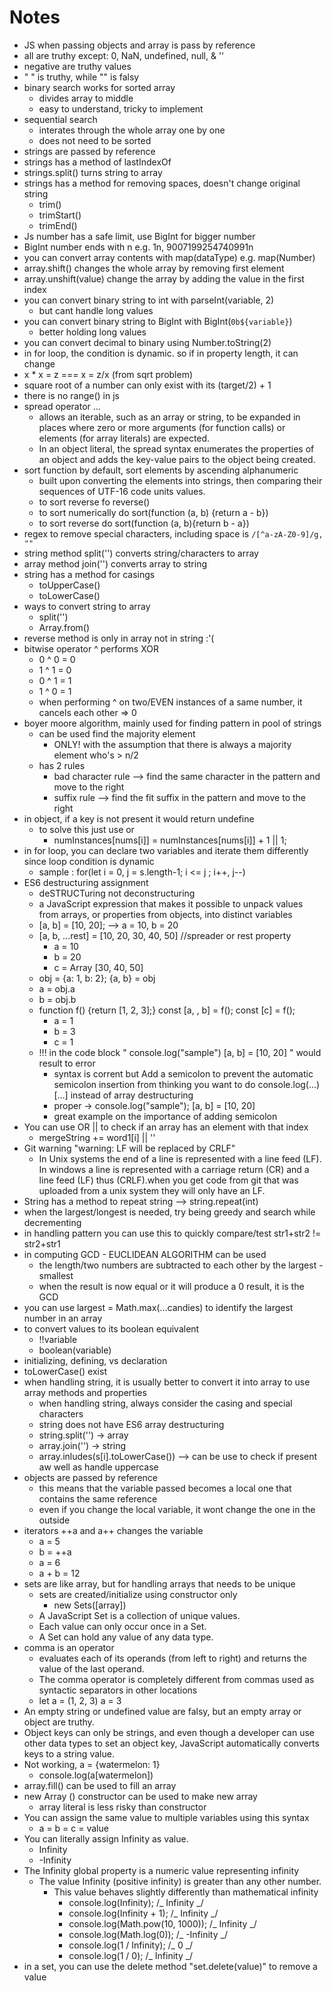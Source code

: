 # Notes

-   JS when passing objects and array is pass by reference
-   all are truthy except: 0, NaN, undefined, null, & ''
-   negative are truthy values
-   " " is truthy, while "" is falsy
-   binary search works for sorted array
    -   divides array to middle
    -   easy to understand, tricky to implement
-   sequential search
    -   interates through the whole array one by one
    -   does not need to be sorted
-   strings are passed by reference
-   strings has a method of lastIndexOf
-   strings.split() turns string to array
-   strings has a method for removing spaces, doesn't change original string
    -   trim()
    -   trimStart()
    -   trimEnd()
-   Js number has a safe limit, use BigInt for bigger number
-   BigInt number ends with n e.g. 1n, 9007199254740991n
-   you can convert array contents with map(dataType) e.g. map(Number)
-   array.shift() changes the whole array by removing first element
-   array.unshift(value) change the array by adding the value in the first index
-   you can convert binary string to int with parseInt(variable, 2)
    -   but cant handle long values
-   you can convert binary string to BigInt with BigInt(`0b${variable}`)
    -   better holding long values
-   you can convert decimal to binary using Number.toString(2)
-   in for loop, the condition is dynamic. so if in property length, it can change
-   x \* x = z === x = z/x (from sqrt problem)
-   square root of a number can only exist with its (target/2) + 1
-   there is no range() in js
-   spread operator ...
    -   allows an iterable, such as an array or string, to be expanded in places where zero or more arguments (for function calls) or elements (for array literals) are expected.
    -   In an object literal, the spread syntax enumerates the properties of an object and adds the key-value pairs to the object being created.
-   sort function by default, sort elements by ascending alphanumeric
    -   built upon converting the elements into strings, then comparing their sequences of UTF-16 code units values.
    -   to sort reverse fo reverse()
    -   to sort numerically do sort(function (a, b) {return a - b})
    -   to sort reverse do sort(function (a, b){return b - a})
-   regex to remove special characters, including space is `/[^a-zA-Z0-9]/g, "" `
-   string method split('') converts string/characters to array
-   array method join('') converts array to string
-   string has a method for casings
    -   toUpperCase()
    -   toLowerCase()
-   ways to convert string to array
    -   split('')
    -   Array.from()
-   reverse method is only in array not in string :'(
-   bitwise operator ^ performs XOR
    -   0 ^ 0 = 0
    -   1 ^ 1 = 0
    -   0 ^ 1 = 1
    -   1 ^ 0 = 1
    -   when performing ^ on two/EVEN instances of a same number, it cancels each other => 0
-   boyer moore algorithm, mainly used for finding pattern in pool of strings
    -   can be used find the majority element
        -   ONLY! with the assumption that there is always a majority element who's > n/2
    -   has 2 rules
        -   bad character rule --> find the same character in the pattern and move to the right
        -   suffix rule --> find the fit suffix in the pattern and move to the right
-   in object, if a key is not present it would return undefine
    -   to solve this just use or
        -   numInstances[nums[i]] = numInstances[nums[i]] + 1 || 1;
-   in for loop, you can declare two variables and iterate them differently since loop condition is dynamic
    -   sample : for(let i = 0, j = s.length-1; i <= j ; i++, j--)
-   ES6 destructuring assignment
    -   deSTRUCTuring not deconstructuring
    -   a JavaScript expression that makes it possible to unpack values from arrays, or properties from objects, into distinct variables
    -   [a, b] = [10, 20]; --> a = 10, b = 20
    -   [a, b, ...rest] = [10, 20, 30, 40, 50] //spreader or rest property
        -   a = 10
        -   b = 20
        -   c = Array [30, 40, 50]
    -   obj = {a: 1, b: 2}; {a, b} = obj
    -   a = obj.a
    -   b = obj.b
    -   function f() {return [1, 2, 3];} const [a, , b] = f(); const [c] = f();
        -   a = 1
        -   b = 3
        -   c = 1
    -   !!! in the code block " console.log("sample") [a, b] = [10, 20] " would result to error
        -   syntax is corrent but Add a semicolon to prevent the automatic semicolon insertion from thinking you want to do console.log(...)[...] instead of array destructuring
        -   proper -> console.log("sample"); [a, b] = [10, 20]
        -   great example on the importance of adding semicolon
-   You can use OR || to check if an array has an element with that index
    -   mergeString += word1[i] || ''
-   Git warning "warning: LF will be replaced by CRLF"
    -   In Unix systems the end of a line is represented with a line feed (LF). In windows a line is represented with a carriage return (CR) and a line feed (LF) thus (CRLF).when you get code from git that was uploaded from a unix system they will only have an LF.
-   String has a method to repeat string --> string.repeat(int)
-   when the largest/longest is needed, try being greedy and search while decrementing
-   in handling pattern you can use this to quickly compare/test str1+str2 != str2+str1
-   in computing GCD - EUCLIDEAN ALGORITHM can be used
    -   the length/two numbers are subtracted to each other by the largest - smallest
    -   when the result is now equal or it will produce a 0 result, it is the GCD
-   you can use largest = Math.max(...candies) to identify the largest number in an array
-   to convert values to its boolean equivalent
    -   !!variable
    -   boolean(variable)
-   initializing, defining, vs declaration
-   toLowerCase() exist
-   when handling string, it is usually better to convert it into array to use array methods and properties
    -   when handling string, always consider the casing and special characters
    -   string does not have ES6 array destructuring
    -   string.split('') -> array
    -   array.join('') -> string
    -   array.inludes(s[i].toLowerCase()) --> can be use to check if present aw well as handle uppercase
-   objects are passed by reference
    -   this means that the variable passed becomes a local one that contains the same reference
    -   even if you change the local variable, it wont change the one in the outside
-   iterators ++a and a++ changes the variable
    -   a = 5
    -   b = ++a
    -   a = 6
    -   a + b = 12
-   sets are like array, but for handling arrays that needs to be unique
    -   sets are created/initialize using constructor only
        -   new Sets([array])
    -   A JavaScript Set is a collection of unique values.
    -   Each value can only occur once in a Set.
    -   A Set can hold any value of any data type.
-   comma is an operator
    -   evaluates each of its operands (from left to right) and returns the value of the last operand.
    -   The comma operator is completely different from commas used as syntactic separators in other locations
    -   let a = (1, 2, 3) a = 3
-   An empty string or undefined value are falsy, but an empty array or object are truthy.
-   Object keys can only be strings, and even though a developer can use other data types to set an object key, JavaScript automatically converts keys to a string value.
-   Not working, a = {watermelon: 1}
    -   console.log(a[watermelon])
-   array.fill() can be used to fill an array
-   new Array () constructor can be used to make new array
    -   array literal is less risky than constructor
-   You can assign the same value to multiple variables using this syntax
    -   a = b = c = value
-   You can literally assign Infinity as value.
    -   Infinity
    -   -Infinity
-   The Infinity global property is a numeric value representing infinity
    -   The value Infinity (positive infinity) is greater than any other number.
        -   This value behaves slightly differently than mathematical infinity
            -   console.log(Infinity); /_ Infinity _/
            -   console.log(Infinity + 1); /_ Infinity _/
            -   console.log(Math.pow(10, 1000)); /_ Infinity _/
            -   console.log(Math.log(0)); /_ -Infinity _/
            -   console.log(1 / Infinity); /_ 0 _/
            -   console.log(1 / 0); /_ Infinity _/
-   in a set, you can use the delete method "set.delete(value)" to remove a value
